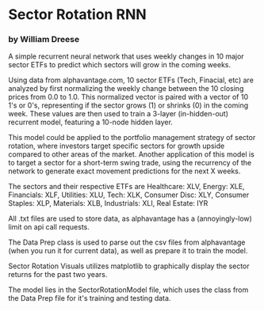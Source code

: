 # Sector Rotation RNN
### by William Dreese

A simple recurrent neural network that uses weekly changes in 10 major sector ETFs to predict which sectors will grow in the coming weeks.

Using data from alphavantage.com, 10 sector ETFs (Tech, Finacial, etc) are analyzed by first normalizing the weekly change between the 10 closing prices from 0.0 to 1.0. This normalized vector is paired with a vector of 10 1's or 0's, representing if the sector grows (1) or shrinks (0) in the coming week. These values are then used to train a 3-layer (in-hidden-out) recurrent model, featuring a 10-node hidden layer. 

This model could be applied to the portfolio management strategy of sector rotation, where investors target specific sectors for growth upside compared to other areas of the market. Another application of this model is to target a sector for a short-term swing trade, using the recurrency of the network to generate exact movement predictions for the next X weeks. 

The sectors and their respective ETFs are
Healthcare: XLV,
Energy: XLE,
Financials: XLF,
Utilities: XLU,
Tech: XLK,
Consumer Disc: XLY,
Consumer Staples: XLP,
Materials: XLB,
Industrials: XLI,
Real Estate: IYR

All .txt files are used to store data, as alphavantage has a (annoyingly-low) limit on api call requests. 

The Data Prep class is used to parse out the csv files from alphavantage (when you run it for current data), as well as prepare it to train the model. 

Sector Rotation Visuals utilizes matplotlib to graphically display the sector returns for the past two years. 

The model lies in the SectorRotationModel file, which uses the class from the Data Prep file for it's training and testing data.  
